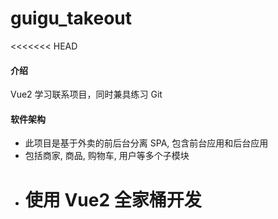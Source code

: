 # guigu_takeout

<<<<<<< HEAD
#### 介绍

Vue2 学习联系项目，同时兼具练习 Git

#### 软件架构

- 此项目是基于外卖的前后台分离 SPA, 包含前台应用和后台应用
- 包括商家, 商品, 购物车, 用户等多个子模块
- # 使用 Vue2 全家桶开发
